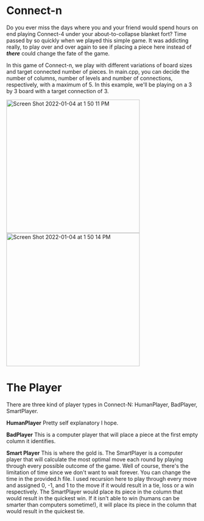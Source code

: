 # Connect-n
Do you ever miss the days where you and your friend would spend hours on end playing Connect-4 under your about-to-collapse blanket fort? Time  passed by so quickly when we played this simple game. It was addicting really, to play over and over again to see if placing a piece here instead of _**there**_ could change the fate of the game. 

In this game of Connect-n, we play with different variations of board sizes and target connected number of pieces. In main.cpp, you can decide the number of columns, number of levels and number of connections, respectively, with a maximum of 5. In this example, we'll be playing on a 3 by 3 board with a target connection of 3. 

<p float="left">

<img width="350" alt="Screen Shot 2022-01-04 at 1 50 11 PM" src="https://user-images.githubusercontent.com/81529754/148109687-a834c75d-e133-452c-8787-f06544e5c367.png">

<img width="350" alt="Screen Shot 2022-01-04 at 1 50 14 PM" src="https://user-images.githubusercontent.com/81529754/148109706-86fb66d0-cc53-4319-a035-3bf1bc828360.png">
</p>


# The Player 
There are three kind of player types in Connect-N: HumanPlayer, BadPlayer, SmartPlayer.

**HumanPlayer**
Pretty self explanatory I hope.

**BadPlayer**
This is a computer player that will place a piece at the first empty column it identifies. 

**Smart Player**
This is where the gold is. The SmartPlayer is a computer player that will calculate the most optimal move each round by playing through every possible outcome of the game. Well of course, there's the limitation of time since we don't want to wait forever. You can change the time in the provided.h file. I used recursion here to play through every move and assigned 0, -1, and 1 to the move if it would result in a tie, loss or a win respectively. The SmartPlayer would place its piece in the column that would result in the quickest win. If it isn't able to win (humans can be smarter than computers sometime!), it will place its piece in the column that would result in the quickest tie. 
